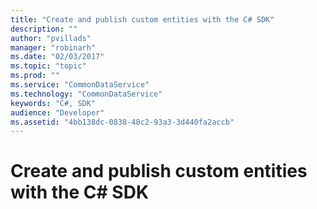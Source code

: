 ```yaml
---
title: "Create and publish custom entities with the C# SDK"
description: ""
author: "pvillads"
manager: "robinarh"
ms.date: "02/03/2017"
ms.topic: "topic"
ms.prod: ""
ms.service: "CommonDataService"
ms.technology: "CommonDataService"
keywords: "C#, SDK"
audience: "Developer"
ms.assetid: "4bb138dc-0838-48c2-93a3-3d440fa2accb"
---
```

# Create and publish custom entities with the C# SDK 
